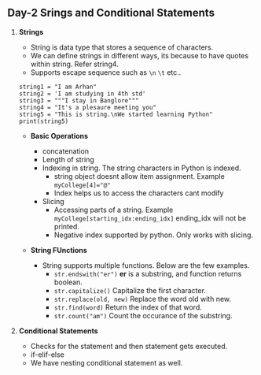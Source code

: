 ## Day-2 Srings and Conditional Statements

1. **Strings**
   - String is data type that stores a sequence of characters.
   - We can define strings in different ways, its because to have quotes within string. Refer string4.
   - Supports escape sequence such as `\n` `\t` etc..
   ```
   string1 = "I am Arhan"
   string2 = 'I am studying in 4th std'
   string3 = """I stay in Banglore"""
   string4 = "It's a plesaure meeting you"
   string5 = "This is string.\nWe started learning Python"
   print(string5)
   ```
   - **Basic Operations**
     - concatenation
     - Length of string
     - Indexing in string. The string characters in Python is indexed.
       - string object doesnt allow item assignment. Example `myCollege[4]="@"`
       - Index helps us to access the characters cant modify
     - Slicing
       - Accessing parts of a string. Example `myCollege[starting_idx:ending_idx]` ending_idx will not be printed.
       - Negative index supported by python. Only works with slicing.
      
   - **String FUnctions**
     - String supports multiple functions. Below are the few examples.
       - `str.endswith("er")` **er** is a substring, and function returns boolean.
       - `str.capitalize()` Capitalize the first character.
       - `str.replace(old, new)` Replace the word old with new.
       - `str.find(word)` Return the index of that word.
       - `str.count("am")` Count the occurance of the substring.
      

2. **Conditional Statements**
   - Checks for the statement and then statement gets executed.
   - if-elif-else
   - We have nesting conditional statement as well.
